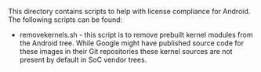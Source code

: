 This directory contains scripts to help with license compliance for Android. The following scripts can be found:

* removekernels.sh - this script is to remove prebuilt kernel modules from the Android tree. While Google might have published source code for these images in their Git repositories these kernel sources are not present by default in SoC vendor trees.
